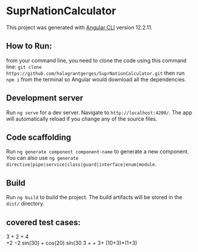 # SuprNationCalculator

This project was generated with [Angular CLI](https://github.com/angular/angular-cli) version 12.2.11.


## How to Run:


from your command line, you need to clone the code using this command line:
`git clone https://github.com/halagrantgerges/SuprNationCalculator.git`
 then run `npm i` from the terminal so Angular would download all the dependencies.

## Development server

Run `ng serve` for a dev server. Navigate to `http://localhost:4200/`. The app will automatically reload if you change any of the source files.
## Code scaffolding

Run `ng generate component component-name` to generate a new component. You can also use `ng generate directive|pipe|service|class|guard|interface|enum|module`.

## Build

Run `ng build` to build the project. The build artifacts will be stored in the `dist/` directory.

## covered test cases:
3 + 2 + 4 
<br/>
+2 
−2 
sin(30) + cos(20) 
sin(30 
3 + + 
3+ 
(10+3)*(1+3)
